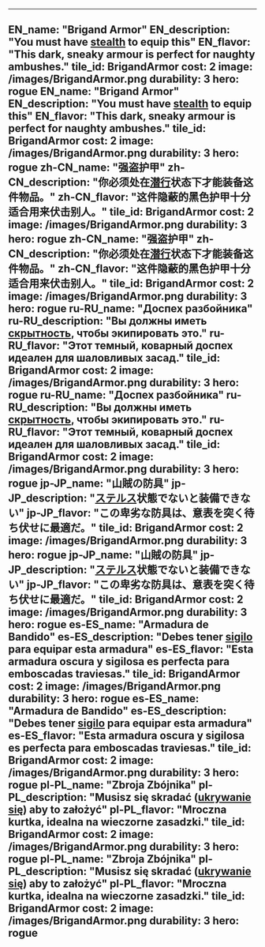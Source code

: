 ---

EN_name: "Brigand Armor"
EN_description: "You must have <u>stealth</u> to equip this"
EN_flavor: "This dark, sneaky armour is perfect for naughty ambushes."
tile_id: BrigandArmor
cost: 2
image: /images/BrigandArmor.png
durability: 3
hero: rogue
EN_name: "Brigand Armor"
EN_description: "You must have <u>stealth</u> to equip this"
EN_flavor: "This dark, sneaky armour is perfect for naughty ambushes."
tile_id: BrigandArmor
cost: 2
image: /images/BrigandArmor.png
durability: 3
hero: rogue
zh-CN_name: "强盗护甲"
zh-CN_description: "你必须处在<u>潜行</u>状态下才能装备这件物品。"
zh-CN_flavor: "这件隐蔽的黑色护甲十分适合用来伏击别人。"
tile_id: BrigandArmor
cost: 2
image: /images/BrigandArmor.png
durability: 3
hero: rogue
zh-CN_name: "强盗护甲"
zh-CN_description: "你必须处在<u>潜行</u>状态下才能装备这件物品。"
zh-CN_flavor: "这件隐蔽的黑色护甲十分适合用来伏击别人。"
tile_id: BrigandArmor
cost: 2
image: /images/BrigandArmor.png
durability: 3
hero: rogue
ru-RU_name: "Доспех разбойника"
ru-RU_description: "Вы должны иметь <u>скрытность</u>, чтобы экипировать это."
ru-RU_flavor: "Этот темный, коварный доспех идеален для шаловливых засад."
tile_id: BrigandArmor
cost: 2
image: /images/BrigandArmor.png
durability: 3
hero: rogue
ru-RU_name: "Доспех разбойника"
ru-RU_description: "Вы должны иметь <u>скрытность</u>, чтобы экипировать это."
ru-RU_flavor: "Этот темный, коварный доспех идеален для шаловливых засад."
tile_id: BrigandArmor
cost: 2
image: /images/BrigandArmor.png
durability: 3
hero: rogue
jp-JP_name: "山賊の防具"
jp-JP_description: "<u>ステルス</u>状態でないと装備できない"
jp-JP_flavor: "この卑劣な防具は、意表を突く待ち伏せに最適だ。"
tile_id: BrigandArmor
cost: 2
image: /images/BrigandArmor.png
durability: 3
hero: rogue
jp-JP_name: "山賊の防具"
jp-JP_description: "<u>ステルス</u>状態でないと装備できない"
jp-JP_flavor: "この卑劣な防具は、意表を突く待ち伏せに最適だ。"
tile_id: BrigandArmor
cost: 2
image: /images/BrigandArmor.png
durability: 3
hero: rogue
es-ES_name: "Armadura de Bandido"
es-ES_description: "Debes tener <u>sigilo</u> para equipar esta armadura"
es-ES_flavor: "Esta armadura oscura y sigilosa es perfecta para emboscadas traviesas."
tile_id: BrigandArmor
cost: 2
image: /images/BrigandArmor.png
durability: 3
hero: rogue
es-ES_name: "Armadura de Bandido"
es-ES_description: "Debes tener <u>sigilo</u> para equipar esta armadura"
es-ES_flavor: "Esta armadura oscura y sigilosa es perfecta para emboscadas traviesas."
tile_id: BrigandArmor
cost: 2
image: /images/BrigandArmor.png
durability: 3
hero: rogue
pl-PL_name: "Zbroja Zbójnika"
pl-PL_description: "Musisz się skradać (<u>ukrywanie się</u>) aby to założyć"
pl-PL_flavor: "Mroczna kurtka, idealna na wieczorne zasadzki."
tile_id: BrigandArmor
cost: 2
image: /images/BrigandArmor.png
durability: 3
hero: rogue
pl-PL_name: "Zbroja Zbójnika"
pl-PL_description: "Musisz się skradać (<u>ukrywanie się</u>) aby to założyć"
pl-PL_flavor: "Mroczna kurtka, idealna na wieczorne zasadzki."
tile_id: BrigandArmor
cost: 2
image: /images/BrigandArmor.png
durability: 3
hero: rogue
---